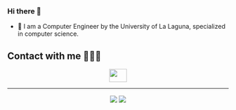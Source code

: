 ### Hi there 👋
- 📖  I am a Computer Engineer by the University of La Laguna, specialized in computer science.

## Contact with me 🙋🏽‍♂️
<p align="center">
    <a href="https://www.linkedin.com/in/eduardo-exp%C3%B3sito-barrera-b31b62234/" target="blank"><img align="center" src="https://raw.githubusercontent.com/rahuldkjain/github-profile-readme-generator/master/src/images/icons/Social/linked-in-alt.svg" height="30" width="40" /></a>
</p>

---

<p align="center">
    <img align="center" src="https://github-readme-stats.vercel.app/api/?username=EduardoEB3&count_private=true&theme=github_dark&showicons=true" />
    <img align="center" src="https://github-readme-stats.vercel.app/api/top-langs/?username=EduardoEB3&exclude_repo=Traffic-Signs-Recognition&langs_count=5&theme=github_dark" />
</p>

<!--
**EduardoEB3/EduardoEB3** is a ✨ _special_ ✨ repository because its `README.md` (this file) appears on your GitHub profile.

Here are some ideas to get you started:

- 🔭 I’m currently working on ...
- 🌱 I’m currently learning ...
- 👯 I’m looking to collaborate on ...
- 🤔 I’m looking for help with ...
- 💬 Ask me about ...
- 📫 How to reach me: ...
- 😄 Pronouns: ...
- ⚡ Fun fact: ...
-->

